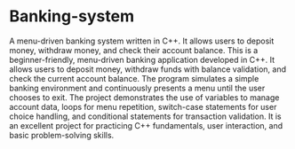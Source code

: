 # Banking-system
A menu-driven banking system written in C++. It allows users to deposit money, withdraw money, and check their account balance.
This is a beginner-friendly, menu-driven banking application developed in C++. It allows users to deposit money, withdraw funds with balance validation, and check the current account balance. The program simulates a simple banking environment and continuously presents a menu until the user chooses to exit.
The project demonstrates the use of variables to manage account data, loops for menu repetition, switch-case statements for user choice handling, and conditional statements for transaction validation. It is an excellent project for practicing C++ fundamentals, user interaction, and basic problem-solving skills.
